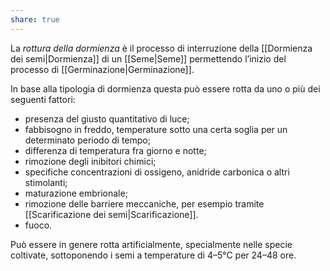 ```yaml
---
share: true
---
```

La *rottura della dormienza* è il processo di interruzione della [[Dormienza dei semi|Dormienza]] di un [[Seme|Seme]] permettendo l’inizio del processo di [[Germinazione|Germinazione]].

In base alla tipologia di dormienza questa può essere rotta da uno o più dei seguenti fattori:
- presenza del giusto quantitativo di luce;
- fabbisogno in freddo, temperature sotto una certa soglia per un determinato periodo di tempo;
- differenza di temperatura fra giorno e notte;
- rimozione degli inibitori chimici;
- specifiche concentrazioni di ossigeno, anidride carbonica o altri stimolanti;
- maturazione embrionale;
- rimozione delle barriere meccaniche, per esempio tramite [[Scarificazione dei semi|Scarificazione]].
- fuoco.

Può essere in genere rotta artificialmente, specialmente nelle specie coltivate, sottoponendo i semi a temperature di 4–5°C per 24–48 ore.